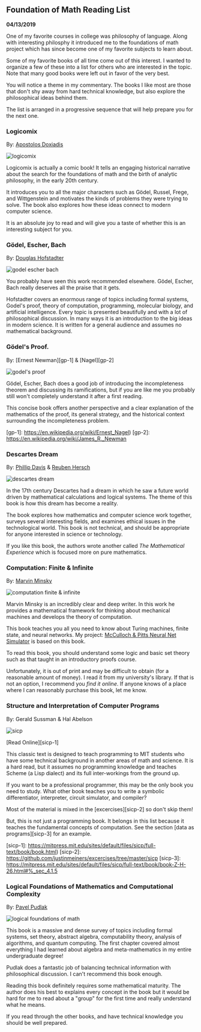 Foundation of Math Reading List
-------------------------------

**04/13/2019**

One of my favorite courses in college was
philosophy of language.
Along with interesting philosphy
it introduced me to the foundations of math project
which has since become one of my 
favorite subjects to learn about.

Some of my favorite books of all time come out of this interest.
I wanted to organize a few of these
into a list for others who are interested in the topic.
Note that many good books were left out in favor of the very best.

You will notice a theme in my commentary.
The books I like most are those that don't
shy away from hard technical knowledge, but also
explore the philosophical ideas behind them.

The list is arranged in a progressive sequence
that will help prepare you for the next one.

### Logicomix

By: [Apostolos Doxiadis][l1]

![logicomix](logicomix.jpg)

Logicomix is actually a comic book! 
It tells an engaging historical narrative about the search for the foundations of math
and the birth of analytic philosophy, in the early 20th century. 

It introduces you to all the major characters
such as Gödel, Russel, Frege, and Wittgenstein and 
motivates the kinds of problems they were trying to solve.
The book also explores how these ideas connect to modern computer science.

It is an absolute joy to read and will give you a taste
of whether this is an interesting subject for you.

[l1]: https://www.apostolosdoxiadis.com

### Gödel, Escher, Bach

By: [Douglas Hofstadter][geb-1]

![godel escher bach](geb.jpg)

You probably have seen this work recommended elsewhere. 
Gödel, Escher, Bach really deserves all the praise that it gets.

Hofstadter covers an enormous range of topics
including formal systems, Godel's proof, theory of computation,
programming, molecular biology, and artificial intelligence.
Every topic is presented beautifully and with a lot of philosophical discussion.
In many ways it is an introduction to the big ideas in modern science.
It is written for a general audience and assumes no mathematical background.

[geb-1]: https://en.wikipedia.org/wiki/Douglas_Hofstadter

### Gödel's Proof.

By: [Ernest Newman][gp-1] & [Nagel][gp-2]

![godel's proof](godels_proof.jpg)

Gödel, Escher, Bach does a good job of introducing the incompleteness theorem
and discussing its ramifications, but if you are like me you probably still won't
completely understand it after a first reading.

This concise book offers another perspective and a clear explanation
of the mathematics of the proof, its general strategy, and the
historical context surrounding the incompleteness problem.

[gp-1]: https://en.wikipedia.org/wiki/Ernest_Nagel)
[gp-2]: https://en.wikipedia.org/wiki/James_R._Newman

### Descartes Dream

By: [Phillip Davis][dd-1] & [Reuben Hersch][dd-2]

![descartes dream](descartes_dream.jpg)

In the 17th century Descartes had a dream in which he saw
a future world driven by mathematical calculations and logical systems.
The theme of this book is how this dream has become a reality.

The book explores how mathematics and computer science work together,
surveys several interesting fields, and examines ethical issues in the technological world.
This book is not technical, and should be appropriate for anyone interested in science
or technology.

If you like this book, the authors wrote another called *The Mathematical Experience*
which is focused more on pure mathematics.

[dd-1]: https://en.wikipedia.org/wiki/Philip_J._Davis
[dd-2]: https://en.wikipedia.org/wiki/Reuben_Hersh

### Computation: Finite & Infinite

By: [Marvin Minsky][mm-1]

![computation finite & infinite](computation.jpg)

Marvin Minsky is an incredibly clear and deep writer.
In this work he provides a mathematical framework
for thinking about mechanical machines and develops the 
theory of computation.

This book teaches you all you need to know about Turing machines, finite state, and neural networks.
My project: [McCulloch & Pitts Neural Net Simulator][mm-2]
is based on this book.

To read this book, you should understand some logic and basic set theory
such as that taught in an introductory proofs course.

Unfortunately, it is out of print and may be difficult to obtain (for a reasonable
amount of money).
I read it from my university's library. If that is not an option, I recommend you *find it online*.
If anyone knows of a place where I can reasonably purchase this book, let me know.

[mm-1]: https://en.wikipedia.org/wiki/Marvin_Minsky
[mm-2]: https://justinmeiners.github.io/neural-nets-sim/

### Structure and Interpretation of Computer Programs

By: Gerald Sussman & Hal Abelson

![sicp](sicp.jpg)

[Read Online][sicp-1]

This classic text is designed to teach programming to MIT students
who have some technical background in another areas of math and science.
It is a hard read, but it assumes no programming knowledge and teaches Scheme (a Lisp dialect) and
its full inter-workings from the ground up.

If you want to be a professional programmer,
this may be the only book you need to study.
What other book teaches you to write a symbolic differentiator, 
interpreter, circuit simulator, and compiler?

Most of the material is mixed in the [excercises][sicp-2]
so don't skip them!

But, this is not just a programming book.
It belongs in this list because it teaches the fundamental concepts of computation.
See the section [data as programs][sicp-3] for an example.

[sicp-1]: https://mitpress.mit.edu/sites/default/files/sicp/full-text/book/book.html)
[sicp-2]: https://github.com/justinmeiners/excercises/tree/master/sicp
[sicp-3]: https://mitpress.mit.edu/sites/default/files/sicp/full-text/book/book-Z-H-26.html#%_sec_4.1.5

### Logical Foundations of Mathematics and Computational Complexity

By: [Pavel Pudlak][f1]

![logical foundations of math](logical_foundations.jpg)

This book is a massive and dense survey of topics including
formal systems, set theory, abstract algebra, computability theory, 
analysis of algorithms, and quantum computing. 
The first chapter covered almost everything I had learned about 
algebra and meta-mathematics in my entire undergraduate degree!

Pudlak does a fantastic job of balancing technical
information with philosophical discussion.
I can't recommend this book enough.

Reading this book definitely requires some mathematical maturity.
The author does his best to explains every concept in the book
but it would be hard for me to read about a "group" for the first time
and really understand what he means.

If you read through the other books, and have technical knowledge
you should be well prepared.

[f1]: https://www.apostolosdoxiadis.com
